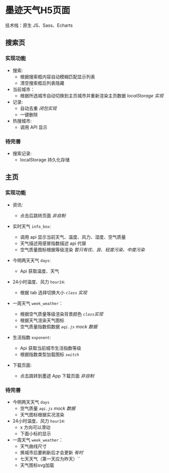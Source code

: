 # 墨迹天气H5页面
技术栈：原生 JS、Sass、Echarts

## 搜索页
### 实现功能
+ 搜索:
  + 根据搜索框内容自动模糊匹配显示列表
  + 清空搜索框后列表隐藏
+ 当前城市：
  + 根据所选城市自动切换到主页城市并重新渲染主页数据 *localStorage 实现*
+ 记录:
  + 自动去重 *闭包实现*
  + 一键删除
+ 热搜城市:
  + 调用 API 显示
### 待完善
+ 搜索记录:
  + localStorage 持久化存储

## 主页
### 实现功能
+ 资讯:
  + 点击后跳转页面 *非自制*
+ 实时天气 `info_box`:
  + 调用 api 显示当前天气、温度、风力、湿度、空气质量
  + 天气描述用感冒指数描述 api 代替
  + 空气质量图标根据等级渲染 *暂只有优、良、轻度污染、中度污染*
+ 今明两天天气 `days`:
  + Api 获取温度、天气
+ 24小时温度、风力 `hour24`:
  + 根据 tab 选择切换大小 *`class` 实现*
+ 一周天气 `week_weather`：
  + 根据空气质量等级渲染背景颜色 *`class`实现*
  + 根据天气渲染天气图标
  + 空气质量指数假数据  *`aqi.js` mock 数据*

+ 生活指数 `exponent`:
  + Api 获取当前城市生活指数等级
  + 根据指数类型加载图标 *`switch`*
+ 下载页面:
  + 点击跳转到墨迹 App 下载页面 *非自制*
### 待完善
+ 今明两天天气 `days`
  + 空气质量 *`aqi.js` mock 数据*
  + 天气图标根据实况渲染
+ 24小时温度、风力 `hour24`:
  + x 方向可以滑动
  + 下面小标的显示
+ 一周天气 `week_weather`：
  + 天气曲线尺寸
  + 换城市后要刷新后才会更新 *有时*
  + 七天天气（第一天应为昨天）``
  + 天气图标svg加载
